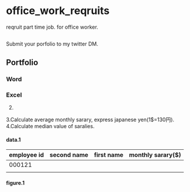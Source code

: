 # office_work_reqruits
reqruit part time job. for office worker.

## 
Submit your porfolio to my twitter DM.

## Portfolio
### Word

### Excel

2.
3.Calculate average monthly sarary, express japanese yen(1$=130円).
4.Calculate median value of saralies.

#### data.1
|employee id|second name|first name|monthly sarary($)|
|-----------|-----------|----------|-----------------|
|000121     |           |          |                 |
|           |           |          |                 |


#### figure.1
